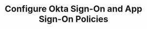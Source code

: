 ---
title: Configure Okta Sign-On and App Sign-On Policies
excerpt: How to configure an Okta Sign-On policy and an App Sign-On Policy.
layout: Guides
sections:
 - before-you-begin
 - prompt-factor-group
 - prompt-factor-outside-us
 - next-steps
---